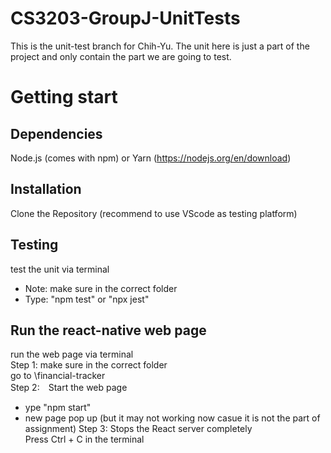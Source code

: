 # CS3203-GroupJ-UnitTests
This is the unit-test branch for Chih-Yu.
The unit here is just a part of the project and only contain the part we are going to test. 

# Getting start
## Dependencies
Node.js (comes with npm) or Yarn (https://nodejs.org/en/download)
## Installation
Clone the Repository
(recommend to use VScode as testing platform)  

## Testing
test the unit via terminal   
- Note: make sure in the correct folder   
- Type: "npm test"  or "npx jest"  

## Run the react-native web page
run the web page via terminal  
Step 1:  make sure in the correct folder   
go to \financial-tracker  
Step 2:　Start the web page   
- ype "npm start"  
- new page pop up (but it may not working now casue it is not the part of assignment)
Step 3: Stops the React server completely  
Press Ctrl + C in the terminal  
